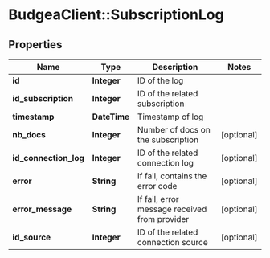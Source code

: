 # BudgeaClient::SubscriptionLog

## Properties
Name | Type | Description | Notes
------------ | ------------- | ------------- | -------------
**id** | **Integer** | ID of the log | 
**id_subscription** | **Integer** | ID of the related subscription | 
**timestamp** | **DateTime** | Timestamp of log | 
**nb_docs** | **Integer** | Number of docs on the subscription | [optional] 
**id_connection_log** | **Integer** | ID of the related connection log | [optional] 
**error** | **String** | If fail, contains the error code | [optional] 
**error_message** | **String** | If fail, error message received from provider | [optional] 
**id_source** | **Integer** | ID of the related connection source | [optional] 


